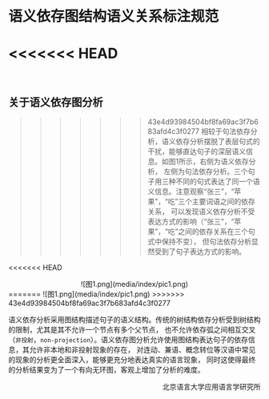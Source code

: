 # 语义依存图结构语义关系标注规范

<<<<<<< HEAD
<br/>
<br/>
=======
## 关于语义依存图分析
>>>>>>> 43e4d93984504bf8fa69ac3f7b683afd4c3f0277
相较于句法依存分析，语义依存分析摆脱了表层句式的干扰，能够直达句子的深层语义信息。如图1所示，右侧为语义依存分析，
左侧为句法依存分析。三个句子用三种不同的句式表达了同一个语义信息。注意观察“张三”，“苹果”，“吃”三个主要词语之间的依存关系，
可以发现语义依存分析不受表达方式的影响（“张三”，“苹果”，“吃”之间的依存关系在三个句式中保持不变），
但句法依存分析显然受到了句子表达方式的影响。

<<<<<<< HEAD
<center>![图1.png](media/index/pic1.png)</center>
=======
![图1.png](media/index/pic1.png)
>>>>>>> 43e4d93984504bf8fa69ac3f7b683afd4c3f0277

语义依存分析采用图结构描述句子的语义结构。传统的树结构依存分析受到树结构的限制，尤其是其不允许一个节点有多个父节点，
也不允许依存弧之间相互交叉（`非投射`，`non-projection`）。语义依存图分析允许使用图结构表达句子的依存信息，其允许非本地和非投射现象的存在，
对连动、兼语、概念转位等汉语中常见的现象的分析更全面深入，能够更充分地表达真实的语言现象，
同时这使得最终的分析结果变为了一个有向无环图，客观上增加了分析的难度。

<div align = right>北京语言大学应用语言学研究所